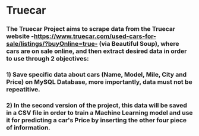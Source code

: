 # Truecar
### The Truecar Project aims to scrape data from the Truecar website -https://www.truecar.com/used-cars-for-sale/listings/?buyOnline=true- (via Beautiful Soup), where cars are on sale online, and then extract desired data in order to use through 2 objectives: 
### 1) Save specific data about cars (Name, Model, Mile, City and Price) on MySQL Database, more importantly, data must not be repeatitive.
### 2) In the second version of the project, this data will be saved in a CSV file in order to train a Machine Learning model and use it for predicting a car's Price by inserting the other four piece of information.
